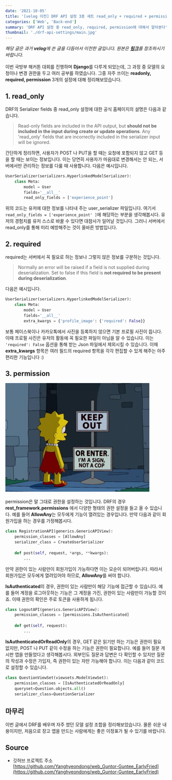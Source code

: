 ```yaml
---
date: '2021-10-05'
title: '[velog 이전] DRF API 설정 3종 세트 read_only + required + permission'
categories: ['Web', 'Back-end']
summary: 'DRF API 설정 중 read_only, required, permission에 대해서 알아본다'
thumbnail: './drf-api-settings/main.jpg'
---
```

*해당 글은 과거 **velog**에 쓴 글을 다듬어서 이전한 글입니다. 원본은 [**링크**](https://velog.io/@hdyang0686/DRF-API-%EC%84%A4%EC%A0%95-3%EC%A2%85-%EC%84%B8%ED%8A%B8-readonlyrequiredpermission)를 참조하시기 바랍니다.*  
\
이번 국방부 해커톤 대회를 진행하며 **Django**를 다루게 되었는데, 그 과정 중 모델의 요청이나 변경 권한을 두고 여러 공부를 하였습니다. 그중 자주 쓰이는 **readonly, required, permission** 3개의 설정에 대해 정리해보았습니다.

## 1. read_only
DRF의 Serializer fields 중 read_only 설정에 대한 공식 홈페이지의 설명은 다음과 같습니다.
> Read-only fields are included in the API output, but **should not be included in the input during create or update operations**. Any 'read_only' fields that are incorrectly included in the serializer input will be ignored.

간단하게 정리하면, 사용자가 POST 나 PUT을 할 때는 요청에 포함되지 않고 GET 등을 할 때는 보이는 정보입니다. 이는 당연히 사용자가 마음대로 변경해서는 안 되는, 서버에서만 관리하는 정보를 다룰 때 사용합니다. 다음은 예시입니다.

```py
UserSerializer(serializers.HyperlinkedModelSerializer):
    class Meta:
        model = User
        fields='__all__'
        read_only_fields = ['experience_point']
```
위의 코드는 유저에 대한 정보를 나타내 주는 user_serializer 파일입니다.
여기서 `read_only_fields = ['experience_point' ]`에 해당하는 부분을 생각해봅시다. 유저의 경험치를 유저 스스로 바꿀 수 있다면 대참사가 일어날 것입니다. 그러니 서버에서 read_only를 통해 미리 예방해주는 것이 올바른 방법입니다.

## 2. required
required는 서버에서 꼭 필요로 하는 정보나 그렇지 않은 정보를 구분하는 것입니다. 
> Normally an error will be raised if a field is not supplied during deserialization. Set to false if this field is **not required to be present during deserialization**.

다음은 예시입니다.
```py
UserSerializer(serializers.HyperlinkedModelSerializer):
    class Meta:
        model = User
        fields='__all__'
        extra_kwargs = {'profile_image': {'required': False}} 
```
보통 페이스북이나 카카오톡에서 사진을 등록하지 않으면 기본 프로필 사진이 뜹니다. 이때 프로필 사진은 유저의 활동에 꼭 필요한 파일이 아님을 알 수 있습니다. 이는 `'required': False` 옵션을 통해 받는 Json 파일에서 제외시킬 수 있습니다. 이때 **extra_kwargs** 항목은 여러 필드의 required 항목을 각각 편집할 수 있게 해주는 아주 편리한 기능입니다 :)

## 3. permission
![1](./drf-api-settings/1.png)  
\
permission은 말 그대로 권한을 설정하는 것입니다. DRF의 경우 **rest_framework.permissions** 에서 다양한 형태의 권한 설정을 들고 올 수 있습니다. 예를 들어 **AllowAny**는 모두에게 기능이 열려있는 경우입니다. 만약 다음과 같이 회원가입을 하는 경우를 가정해봅시다.
  
```py
class RegistrationAPI(generics.GenericAPIView):
    permission_classes = [AllowAny]
    serializer_class = CreateUserSerializer

    def post(self, request, *args, **kwargs):
        ...
```
만약 권한이 있는 사람만이 회원가입이 가능하다면 이는 모순이 되어버립니다. 따라서 회원가입은 모두에게 열려있어야 하므로, **AllowAny**를 써야 합니다.

**IsAuthenticated**의 경우, 권한이 있는 사람만이 해당 기능에 접근할 수 있습니다. 예를 들어 계정을 로그아웃하는 기능은 그 계정을 가진, 권한이 있는 사람만이 가능할 것이죠. 이때 권한의 확인은 주로 토큰을 사용하게 됩니다.
```py
class LogoutAPI(generics.GenericAPIView):
    permission_classes = [permissions.IsAuthenticated]

    def get(self, request):
        ...
```
**IsAuthenticatedOrReadOnly**의 경우, GET 같은 읽기만 하는 기능은 권한이 필요 없지만, POST 나 PUT 같이 수정을 하는 기능은 권한이 필요합니다. 예를 들어 질문 게시판 앱을 만들었다고 생각해봅시다. 외부인도 질문과 답변은 다 확인할 수 있지만 질문의 작성과 수정은 가입자, 즉 권한이 있는 자만 가능해야 합니다. 이는 다음과 같이 코드로 설정할 수 있습니다.
```py
class QuestionViewSet(viewsets.ModelViewSet):
    permission_classes = [IsAuthenticatedOrReadOnly]
    queryset=Question.objects.all()
    serializer_class=QuestionSerializer
```

## 마무리
이번 글에서 DRF를 배우며 자주 썼던 모델 설정 조합을 정리해보았습니다. 물론 쉬운 내용이지만, 처음으로 장고 앱을 만드는 사람에게는 좋은 이정표가 될 수 있기를 바랍니다.  

## Source

- 깃허브 프로젝트 주소  
  [https://github.com/Yanghyeondong/web_Guntor-Guntee_EarlyFried](https://github.com/Yanghyeondong/web_Guntor-Guntee_EarlyFried)